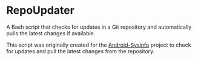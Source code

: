 # RepoUpdater

A Bash script that checks for updates in a Git repository and automatically pulls the latest changes if available.

This script was originally created for the [Android-Sysinfo](https://github.com/Aj-Seven/Android-Sysinfo) project to check for updates and pull the latest changes from the repository.
